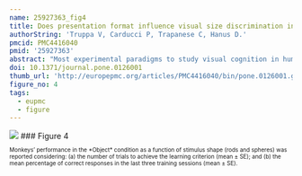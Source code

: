 ```yaml
---
name: 25927363_fig4
title: Does presentation format influence visual size discrimination in tufted capuchin monkeys (Sapajus spp.)?
authorString: 'Truppa V, Carducci P, Trapanese C, Hanus D.'
pmcid: PMC4416040
pmid: '25927363'
abstract: "Most experimental paradigms to study visual cognition in humans and non-human species are based on discrimination tasks involving the choice between two or more visual stimuli. To this end, different types of stimuli and procedures for stimuli presentation are used, which highlights the necessity to compare data obtained with different methods. The present study assessed whether, and to what extent, capuchin monkeys' ability to solve a size discrimination problem is influenced by the type of procedure used to present the problem. Capuchins' ability to generalise knowledge across different tasks was also evaluated. We trained eight adult tufted capuchin monkeys to select the larger of two stimuli of the same shape and different sizes by using pairs of food items (Experiment 1), computer images (Experiment 1) and objects (Experiment 2). Our results indicated that monkeys achieved the learning criterion faster with food stimuli compared to both images and objects. They also required consistently fewer trials with objects than with images. Moreover, female capuchins had higher levels of acquisition accuracy with food stimuli than with images. Finally, capuchins did not immediately transfer the solution of the problem acquired in one task condition to the other conditions. Overall, these findings suggest that--even in relatively simple visual discrimination problems where a single perceptual dimension (i.e., size) has to be judged--learning speed strongly depends on the mode of presentation."
doi: 10.1371/journal.pone.0126001
thumb_url: 'http://europepmc.org/articles/PMC4416040/bin/pone.0126001.g004.gif'
figure_no: 4
tags:
  - eupmc
  - figure
---
```

<img src='http://europepmc.org/articles/PMC4416040/bin/pone.0126001.g004.jpg' style='max-height: 300px'>
### Figure 4
<p style='font-size: 10px;'><title>Monkeys’ performance in Experiment 2.</title> Monkeys’ performance in the *Object* condition as a function of stimulus shape (rods and spheres) was reported considering: (a) the number of trials to achieve the learning criterion (mean ± SE); and (b) the mean percentage of correct responses in the last three training sessions (mean ± SE).</p>